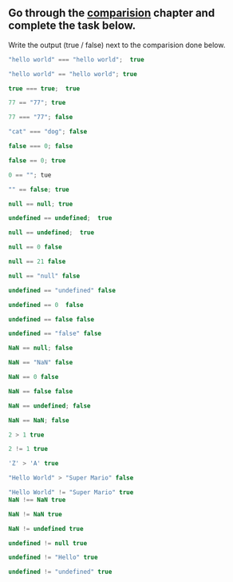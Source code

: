 ## Go through the [comparision](http://javascript.info/comparison) chapter and complete the task below.

Write the output (true / false) next to the comparision done below.
```js
"hello world" === "hello world";  true

"hello world" == "hello world"; true

true === true;  true

77 == "77"; true

77 === "77"; false

"cat" === "dog"; false

false === 0; false

false == 0; true

0 == ""; tue

"" == false; true

null == null; true

undefined == undefined;  true

null == undefined;  true

null == 0 false

null == 21 false

null == "null" false

undefined == "undefined" false

undefined == 0  false

undefined == false false

undefined == "false" false

NaN == null; false

NaN == "NaN" false

NaN == 0 false

NaN == false false 

NaN == undefined; false

NaN == NaN; false

2 > 1 true

2 != 1 true

'Z' > 'A' true

"Hello World" > "Super Mario" false

"Hello World" != "Super Mario" true
NaN !== NaN true

NaN != NaN true

NaN != undefined true

undefined != null true

undefined != "Hello" true

undefined != "undefined" true

```